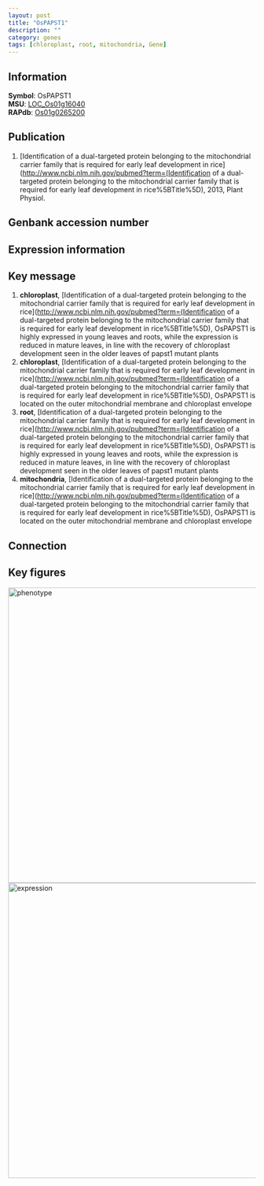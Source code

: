 ```yaml
---
layout: post
title: "OsPAPST1"
description: ""
category: genes
tags: [chloroplast, root, mitochondria, Gene]
---
```


## Information
__Symbol__: OsPAPST1  
__MSU__: [LOC_Os01g16040](http://rice.plantbiology.msu.edu/cgi-bin/ORF_infopage.cgi?orf=LOC_Os01g16040)  
__RAPdb__: [Os01g0265200](http://rapdb.dna.affrc.go.jp/viewer/gbrowse_details/irgsp1?name=Os01g0265200)  

## Publication
1. [Identification of a dual-targeted protein belonging to the mitochondrial carrier family that is required for early leaf development in rice](http://www.ncbi.nlm.nih.gov/pubmed?term=(Identification of a dual-targeted protein belonging to the mitochondrial carrier family that is required for early leaf development in rice%5BTitle%5D), 2013, Plant Physiol.

## Genbank accession number

## Expression information

## Key message
1. __chloroplast__, [Identification of a dual-targeted protein belonging to the mitochondrial carrier family that is required for early leaf development in rice](http://www.ncbi.nlm.nih.gov/pubmed?term=(Identification of a dual-targeted protein belonging to the mitochondrial carrier family that is required for early leaf development in rice%5BTitle%5D),  OsPAPST1 is highly expressed in young leaves and roots, while the expression is reduced in mature leaves, in line with the recovery of chloroplast development seen in the older leaves of papst1 mutant plants
2. __chloroplast__, [Identification of a dual-targeted protein belonging to the mitochondrial carrier family that is required for early leaf development in rice](http://www.ncbi.nlm.nih.gov/pubmed?term=(Identification of a dual-targeted protein belonging to the mitochondrial carrier family that is required for early leaf development in rice%5BTitle%5D),  OsPAPST1 is located on the outer mitochondrial membrane and chloroplast envelope
3. __root__, [Identification of a dual-targeted protein belonging to the mitochondrial carrier family that is required for early leaf development in rice](http://www.ncbi.nlm.nih.gov/pubmed?term=(Identification of a dual-targeted protein belonging to the mitochondrial carrier family that is required for early leaf development in rice%5BTitle%5D),  OsPAPST1 is highly expressed in young leaves and roots, while the expression is reduced in mature leaves, in line with the recovery of chloroplast development seen in the older leaves of papst1 mutant plants
4. __mitochondria__, [Identification of a dual-targeted protein belonging to the mitochondrial carrier family that is required for early leaf development in rice](http://www.ncbi.nlm.nih.gov/pubmed?term=(Identification of a dual-targeted protein belonging to the mitochondrial carrier family that is required for early leaf development in rice%5BTitle%5D),  OsPAPST1 is located on the outer mitochondrial membrane and chloroplast envelope

## Connection

## Key figures
<img src="http://ricencode.github.io/images/PAPST1.pheno.png" alt="phenotype"  style="width: 600px;"/>

<img src="http://ricencode.github.io/images/PAPST1.exp.png" alt="expression"  style="width: 600px;"/>


